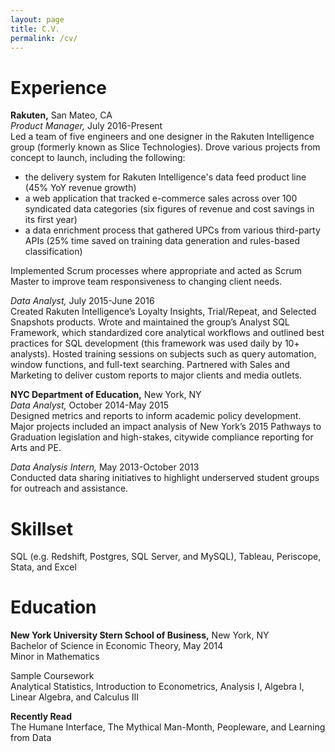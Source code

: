 ```yaml
---
layout: page
title: C.V.
permalink: /cv/
---
```

Experience
==
**Rakuten,** San Mateo, CA  
*Product Manager,* July 2016-Present  
Led a team of five engineers and one designer in the Rakuten Intelligence group (formerly known as Slice Technologies). Drove various projects from concept to launch, including the following:
- the delivery system for Rakuten Intelligence's data feed product line (45% YoY revenue growth)
- a web application that tracked e-commerce sales across over 100 syndicated data categories (six figures of revenue and cost savings in its first year)
- a data enrichment process that gathered UPCs from various third-party APIs (25% time saved on training data generation and rules-based classification)  
  
Implemented Scrum processes where appropriate and acted as Scrum Master to improve team responsiveness to changing client needs.  
  
*Data Analyst,* July 2015-June 2016  
Created Rakuten Intelligence’s Loyalty Insights, Trial/Repeat, and Selected Snapshots products. Wrote and maintained the group’s Analyst SQL Framework, which standardized core analytical workflows and outlined best practices for SQL development (this framework was used daily by 10+ analysts). Hosted training sessions on subjects such as query automation, window functions, and full-text searching. Partnered with Sales and Marketing to deliver custom reports to major clients and media outlets.  
  
**NYC Department of Education,** New York, NY  
*Data Analyst,* October 2014-May 2015  
Designed metrics and reports to inform academic policy development. Major projects included an impact analysis of New York’s 2015 Pathways to Graduation legislation and high-stakes, citywide compliance reporting for Arts and PE.  
  
*Data Analysis Intern,* May 2013-October 2013  
Conducted data sharing initiatives to highlight underserved student groups for outreach and assistance.  
  
  
Skillset
==
SQL (e.g. Redshift, Postgres, SQL Server, and MySQL), Tableau, Periscope, Stata, and Excel  
  
  
Education
==
**New York University Stern School of Business,** New York, NY  
Bachelor of Science in Economic Theory, May 2014  
Minor in Mathematics  
  
Sample Coursework  
Analytical Statistics, Introduction to Econometrics, Analysis I, Algebra I, Linear Algebra, and Calculus III  
  
**Recently Read**  
The Humane Interface, The Mythical Man-Month, Peopleware, and Learning from Data
